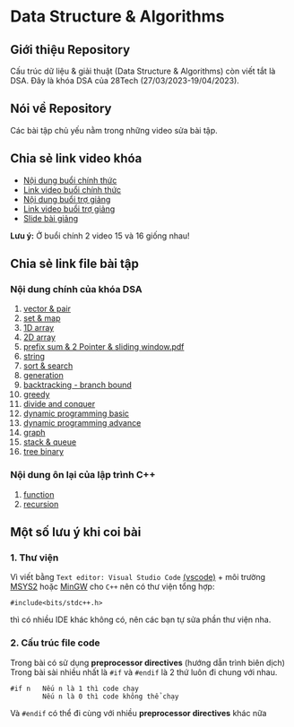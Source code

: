 # Data Structure & Algorithms

## Giới thiệu Repository

Cấu trúc dữ liệu & giải thuật (Data Structure & Algorithms) còn viết tắt là DSA. Đây là khóa DSA của 28Tech (27/03/2023-19/04/2023).

## Nói về Repository

Các bài tập chủ yếu nằm trong những video sửa bài tập.

## Chia sẻ link video khóa

-   [Nội dung buổi chính thức](https://docs.google.com/spreadsheets/d/1xVp746RJKLZRBQ-tv7u85HsCk-XzXcnG/edit?rtpof=true)
-   [Link video buổi chính thức](https://drive.google.com/drive/folders/14U4Yy9tU8CFFMdlsee5fXsahWfSxOAnt?usp=drive_link)
-   [Nội dung buổi trợ giảng](https://docs.google.com/spreadsheets/d/1Pu1g3r66xsHbUzaMXQdUi-sbpeu2YLBu/edit?gid=1744817544#gid=1744817544)
-   [Link video buổi trợ giảng](https://drive.google.com/drive/folders/16am4E6lkk1ZZrSkhlfp0Re9SvojpaqbJ?usp=drive_link)
-   [Slide bài giảng](./Lecture_slides/)

**Lưu ý:** Ở buổi chính 2 video 15 và 16 giống nhau!

## Chia sẻ link file bài tập

### Nội dung chính của khóa DSA

1. [vector & pair](./Vector-Pair/Vector%20and%20Pair.pdf)
2. [set & map](./Set-Map/Set%20and%20Map.pdf)
3. [1D array](./1D_Array/1D%20array.pdf)
4. [2D array](./2D%20array/2D%20array.pdf)
5. [prefix sum & 2 Pointer & sliding window.pdf](./PS-DA-SW-TP/Prefix%20sum%20-%202%20Pointer%20-%20Sliding%20Window.pdf)
6. [string](https://github.com/Glasspham/DSA-28Tech/blob/main/String/String.pdf)
7. [sort & search](./Sort-Search/Sort%20and%20Search.pdf)
8. [generation](./Generation-Backtracking/Generation/Generation.pdf)
9. [backtracking - branch bound](./Generation-Backtracking/Backtracking%20-%20Branch%20bound/Backtracking%20-%20Branch%20bound.pdf)
10. [greedy](./Greedy/Greedy.pdf)
11. [divide and conquer](./Divide_and_Conquer/Divide%20and%20Conquer.pdf)
12. [dynamic programming basic](./Dynamic_Programming/Basic/Basic.pdf)
13. [dynamic programming advance](./Dynamic_Programming/Advance/Advance.pdf)
14. [graph](./Graph/Graph.pdf)
15. [stack & queue](./Stack-Queue/Stack%20and%20Queue.pdf)
16. [tree binary]()

### Nội dung ôn lại của lập trình C++

1. [function]()
2. [recursion]()

## Một số lưu ý khi coi bài

### 1. Thư viện

Vì viết bằng `Text editor: Visual Studio Code` [(vscode)](https://code.visualstudio.com/) + môi trường [MSYS2](https://www.msys2.org/) hoặc [MinGW](https://sourceforge.net/projects/mingw/) cho `C++` nên có thư viện tổng hợp:
```
#include<bits/stdc++.h>
```
thì có nhiều IDE khác không có, nên các bạn tự sửa phần thư viện nha.

### 2. Cấu trúc file code
Trong bài có sử dụng **preprocessor directives** (hướng dẫn trình biên dịch)
Trong bài sài nhiều nhất là `#if` và `#endif` là 2 thứ luôn đi chung với nhau.
```
#if n   Nếu n là 1 thì code chạy
        Nếu n là 0 thì code không thể chạy
```
Và `#endif` có thể đi cùng với nhiều **preprocessor directives** khác nữa